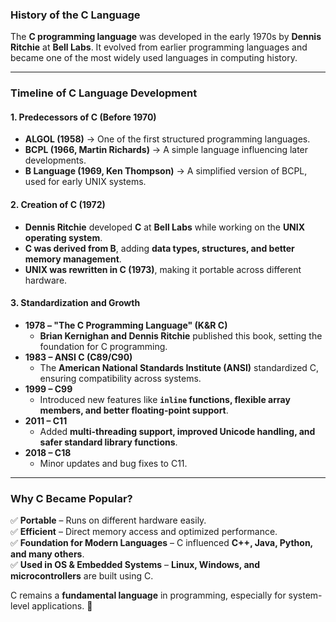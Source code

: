 ### **History of the C Language**  

The **C programming language** was developed in the early 1970s by **Dennis Ritchie** at **Bell Labs**. It evolved from earlier programming languages and became one of the most widely used languages in computing history.  

---

### **Timeline of C Language Development**  

#### **1. Predecessors of C (Before 1970)**  
- **ALGOL (1958)** → One of the first structured programming languages.  
- **BCPL (1966, Martin Richards)** → A simple language influencing later developments.  
- **B Language (1969, Ken Thompson)** → A simplified version of BCPL, used for early UNIX systems.  

#### **2. Creation of C (1972)**  
- **Dennis Ritchie** developed **C** at **Bell Labs** while working on the **UNIX operating system**.  
- **C was derived from B**, adding **data types, structures, and better memory management**.  
- **UNIX was rewritten in C (1973)**, making it portable across different hardware.  

#### **3. Standardization and Growth**  
- **1978 – "The C Programming Language" (K&R C)**  
  - **Brian Kernighan and Dennis Ritchie** published this book, setting the foundation for C programming.  
- **1983 – ANSI C (C89/C90)**  
  - The **American National Standards Institute (ANSI)** standardized C, ensuring compatibility across systems.  
- **1999 – C99**  
  - Introduced new features like **`inline` functions, flexible array members, and better floating-point support**.  
- **2011 – C11**  
  - Added **multi-threading support, improved Unicode handling, and safer standard library functions**.  
- **2018 – C18**  
  - Minor updates and bug fixes to C11.  

---

### **Why C Became Popular?**  
✅ **Portable** – Runs on different hardware easily.  
✅ **Efficient** – Direct memory access and optimized performance.  
✅ **Foundation for Modern Languages** – C influenced **C++, Java, Python, and many others**.  
✅ **Used in OS & Embedded Systems** – **Linux, Windows, and microcontrollers** are built using C.  

C remains a **fundamental language** in programming, especially for system-level applications. 🚀